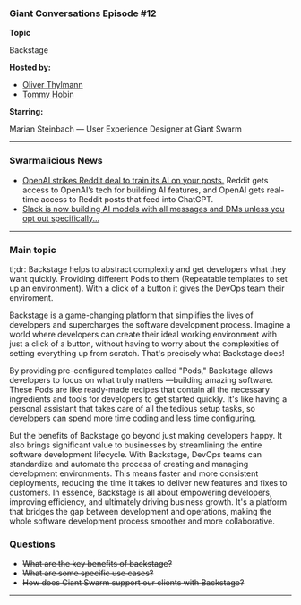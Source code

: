 
### Giant Conversations Episode #12

**Topic** 

Backstage

**Hosted by:** 

* [Oliver Thylmann](https://twitter.com/othylmann)
* [Tommy Hobin](https://twitter.com/tommyhobin)

**Starring:** 

Marian Steinbach — User Experience Designer at Giant Swarm

------------------------------------------------------------------------------------------------------------------------------
### Swarmalicious News 

- [OpenAI strikes Reddit deal to train its AI on your posts.](https://www.theverge.com/2024/5/16/24158529/reddit-openai-chatgpt-api-access-advertising) Reddit gets access to OpenAI’s tech for building AI features, and OpenAI gets real-time access to Reddit posts that feed into ChatGPT.
- [Slack is now building AI models with all messages and DMs unless you opt out specifically...](https://awscommunity.social/@Quinnypig/112452921509401306)

------------------------------------------------------------------------------------------------------------------------------

### Main topic

tl;dr: Backstage helps to abstract complexity and get developers what they want quickly. Providing different Pods to them (Repeatable templates to set up an environment). With a click of a button it gives the DevOps team their enviroment. 

Backstage is a game-changing platform that simplifies the lives of developers and supercharges the software development process. Imagine a world where developers can create their ideal working environment with just a click of a button, without having to worry about the complexities of setting everything up from scratch. That's precisely what Backstage does!

By providing pre-configured templates called "Pods," Backstage allows developers to focus on what truly matters —building amazing software. These Pods are like ready-made recipes that contain all the necessary ingredients and tools for developers to get started quickly. It's like having a personal assistant that takes care of all the tedious setup tasks, so developers can spend more time coding and less time configuring.

But the benefits of Backstage go beyond just making developers happy. It also brings significant value to businesses by streamlining the entire software development lifecycle. With Backstage, DevOps teams can standardize and automate the process of creating and managing development environments. This means faster and more consistent deployments, reducing the time it takes to deliver new features and fixes to customers. In essence, Backstage is all about empowering developers, improving efficiency, and ultimately driving business growth. It's a platform that bridges the gap between development and operations, making the whole software development process smoother and more collaborative. 

### Questions

- ~~What are the key benefits of backstage?~~
- ~~What are some specific use cases?~~
- ~~How does Giant Swarm support our clients with Backstage?~~


------------------------------------------------------------------------------------------------------------------------------
